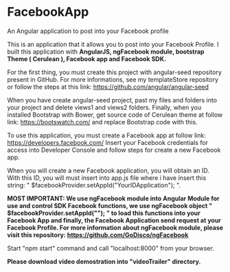 # FacebookApp
An Angular application to post into your Facebook profile

This is an application that it allows you to post into your Facebook Profile.
I built this application with **AngularJS, ngFacebook module, bootstrap Theme ( Cerulean ), Facebook app and Facebook SDK.**

For the first thing, you must create this project with angular-seed repository present in GitHub. For more informations, see my templateStore repository or follow the steps at this link: https://github.com/angular/angular-seed

When you have create angular-seed project, past my files and folders into your project and delete views1 and views2 folders.
Finally, when you installed Bootstrap with Bower, get source code of Cerulean theme at follow link: https://bootswatch.com/ and replace Bootstrap code with this.


To use this application, you must create a Facebook app at follow link: https://developers.facebook.com/
Insert your Facebook credentials for access into Developer Console and follow steps for create a new Facebook app.

When you will create a new Facebook application, you will obtain an ID. With this ID, you will must insert into app.js file where i have insert this string: " $facebookProvider.setAppId("YourIDApplication"); ". 

**MOST IMPORTANT: We use ngFacebook module into Angular Module for use and control SDK Facebook functions, we use ngFacebook object " $facebookProvider.setAppId(""); " to load this functions into your Facebook App and finally, the Facebook Application send request at your Facebook Profile.
For more information about ngFacebook module, please visit this repository: https://github.com/GoDisco/ngFacebook**

Start "npm start" command and call "localhost:8000" from your browser.

**Please download video demostration into "videoTrailer" directory.**
